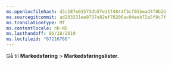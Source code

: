 ```yaml
---
ms.openlocfilehash: d3c187e01573db87e11f4844f3cf01bead4f0b2b
ms.sourcegitcommit: ad203331ee9737e82ef70206ac04eeb72a5f9c7f
ms.translationtype: MT
ms.contentlocale: nb-NO
ms.lasthandoff: 06/18/2019
ms.locfileid: "67216766"
---
```

Gå til **Markedsføring** >  **Markedsføringslister**.